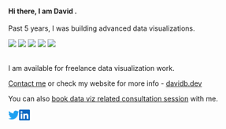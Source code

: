 #### Hi there, I am David .


Past 5 years, I was building advanced data visualizations.
<div>
  <a href="https://davidb.dev/project/marketers-globe"><img src="https://user-images.githubusercontent.com/6873202/87780018-de389880-c83e-11ea-8084-08ba91e3bfb6.gif"></a> 
  <a target="_blank" href="https://davidb.dev/project/climate-ai"><img src="https://user-images.githubusercontent.com/6873202/87780023-e09af280-c83e-11ea-8780-68f4c1e73927.gif"></a> 
  <a href="https://davidb.dev/project/coronavirus"><img src="https://user-images.githubusercontent.com/6873202/87780002-d8db4e00-c83e-11ea-9728-ab56c968face.gif"></a> 
  <a href="https://davidb.dev/project/justice-snapshot"><img src="https://user-images.githubusercontent.com/6873202/87780012-dd076b80-c83e-11ea-892f-7573e9733df8.gif"></a> 
  <a href="https://davidb.dev/project/climate-ai"><img src="https://user-images.githubusercontent.com/6873202/87780022-df69c580-c83e-11ea-9080-23da21171063.gif"></a> 
</div>


</br> 

  I am available for freelance data visualization work.   


[Contact me](https://davidb.dev/contact) or check my website for more info - [davidb.dev](https://davidb.dev/)

You can also [book data viz related consultation session](https://www.fiverr.com/share/4XxG21) with me.


<a href="https://twitter.com/dbumbeishvili">
  <img align="left" alt="Twitter" width="22px" src="https://raw.githubusercontent.com/bumbeishvili/bumbeishvili/master/assets/twitter.svg" />
</a>
<a href="https://www.linkedin.com/in/abhisheknaiidu/">
  <img align="left" alt="LinkedIN" width="22px" src="https://raw.githubusercontent.com/bumbeishvili/bumbeishvili/master/assets/linkedin.svg" />
</a>

<!--
**bumbeishvili/bumbeishvili** is a ✨ _special_ ✨ repository because its `README.md` (this file) appears on your GitHub profile.

Here are some ideas to get you started:

- 🔭 I’m currently working on ...
- 🌱 I’m currently learning ...
- 👯 I’m looking to collaborate on ...
- 🤔 I’m looking for help with ...
- 💬 Ask me about ...
- 📫 How to reach me: ...
- 😄 Pronouns: ...
- ⚡ Fun fact: ...
-->
 
